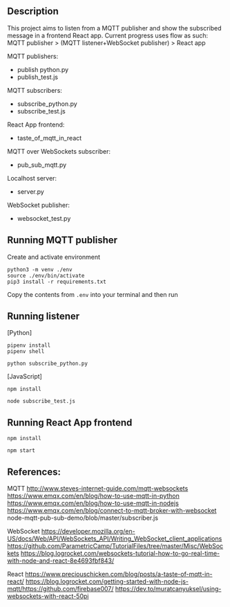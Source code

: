 ## Description
This project aims to listen from a MQTT publisher and show the subscribed message in a frontend React app. 
Current progress uses flow as such: MQTT publisher > (MQTT listener+WebSocket publisher) > React app

MQTT publishers: 
- publish python.py
- publish_test.js

MQTT subscribers:
- subscribe_python.py
- subscribe_test.js

React App frontend: 
- taste_of_mqtt_in_react

MQTT over WebSockets subscriber:
- pub_sub_mqtt.py

Localhost server:
- server.py

WebSocket publisher:
- websocket_test.py



## Running MQTT publisher
Create and activate environment
```
python3 -m venv ./env
source ./env/bin/activate
pip3 install -r requirements.txt
```
Copy the contents from `.env` into your terminal and then run


## Running listener
[Python]
```
pipenv install
pipenv shell

python subscribe_python.py
```

[JavaScript]
```
npm install

node subscribe_test.js
```


## Running React App frontend
```
npm install

npm start
```


## References:

MQTT
http://www.steves-internet-guide.com/mqtt-websockets
https://www.emqx.com/en/blog/how-to-use-mqtt-in-python
https://www.emqx.com/en/blog/how-to-use-mqtt-in-nodejs
https://www.emqx.com/en/blog/connect-to-mqtt-broker-with-websocket
node-mqtt-pub-sub-demo/blob/master/subscriber.js

WebSocket
https://developer.mozilla.org/en-US/docs/Web/API/WebSockets_API/Writing_WebSocket_client_applications
https://github.com/ParametricCamp/TutorialFiles/tree/master/Misc/WebSockets
https://blog.logrocket.com/websockets-tutorial-how-to-go-real-time-with-node-and-react-8e4693fbf843/

React
https://www.preciouschicken.com/blog/posts/a-taste-of-mqtt-in-react/
https://blog.logrocket.com/getting-started-with-node-js-mqtt/https://github.com/firebase007/
https://dev.to/muratcanyuksel/using-websockets-with-react-50pi